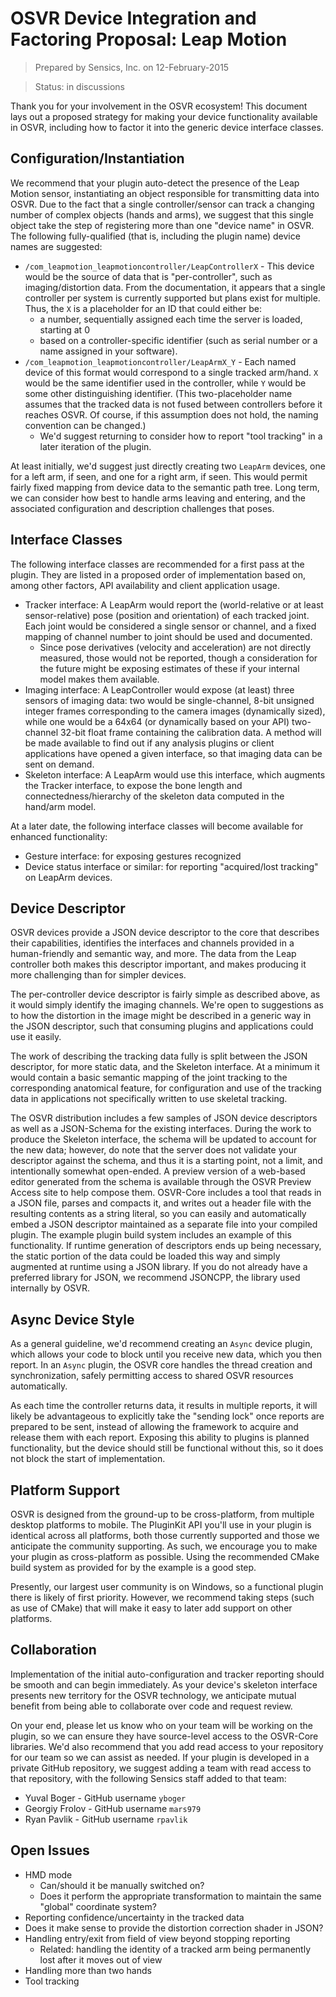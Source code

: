 # OSVR Device Integration and Factoring Proposal: Leap Motion

> Prepared by Sensics, Inc. on 12-February-2015

> Status: in discussions

Thank you for your involvement in the OSVR ecosystem! This document lays out a proposed strategy for making your device functionality available in OSVR, including how to factor it into the generic device interface classes.


## Configuration/Instantiation
We recommend that your plugin auto-detect the presence of the Leap Motion sensor, instantiating an object responsible for transmitting data into OSVR. Due to the fact that a single controller/sensor can track a changing number of complex objects (hands and arms), we suggest that this single object take the step of registering more than one "device name" in OSVR. The following fully-qualified (that is, including the plugin name) device names are suggested:

- `/com_leapmotion_leapmotioncontroller/LeapControllerX` - This device would be the source of data that is "per-controller", such as imaging/distortion data. From the documentation, it appears that a single controller per system is currently supported but plans exist for multiple. Thus, the `X` is a placeholder for an ID that could either be:
	- a number, sequentially assigned each time the server is loaded, starting at 0
	- based on a controller-specific identifier (such as serial number or a name assigned in your software).
- `/com_leapmotion_leapmotioncontroller/LeapArmX_Y` - Each named device of this format would correspond to a single tracked arm/hand. `X` would be the same identifier used in the controller, while `Y` would be some other distinguishing identifier. (This two-placeholder name assumes that the tracked data is not fused between controllers before it reaches OSVR. Of course, if this assumption does not hold, the naming convention can be changed.)
	- We'd suggest returning to consider how to report "tool tracking" in a later iteration of the plugin.

At least initially, we'd suggest just directly creating two `LeapArm` devices, one for a left arm, if seen, and one for a right arm, if seen. This would permit fairly fixed mapping from device data to the semantic path tree. Long term, we can consider how best to handle arms leaving and entering, and the associated configuration and description challenges that poses.

## Interface Classes
The following interface classes are recommended for a first pass at the plugin. They are listed in a proposed order of implementation based on, among other factors, API availability and client application usage.

- Tracker interface: A LeapArm would report the (world-relative or at least sensor-relative) pose (position and orientation) of each tracked joint. Each joint would be considered a single sensor or channel, and a fixed mapping of channel number to joint should be used and documented. 
	- Since pose derivatives (velocity and acceleration) are not directly measured, those would not be reported, though a consideration for the future might be exposing estimates of these if your internal model makes them available.
- Imaging interface: A LeapController would expose (at least) three sensors of imaging data: two would be single-channel, 8-bit unsigned integer frames corresponding to the camera images (dynamically sized), while one would be a 64x64 (or dynamically based on your API) two-channel 32-bit float frame containing the calibration data. A method will be made available to find out if any analysis plugins or client applications have opened a given interface, so that imaging data can be sent on demand.
- Skeleton interface: A LeapArm would use this interface, which augments the Tracker interface, to expose the bone length and connectedness/hierarchy of the skeleton data computed in the hand/arm model.

At a later date, the following interface classes will become available for enhanced functionality:

- Gesture interface: for exposing gestures recognized
- Device status interface or similar: for reporting "acquired/lost tracking" on LeapArm devices.

## Device Descriptor
OSVR devices provide a JSON device descriptor to the core that describes their capabilities, identifies the interfaces and channels provided in a human-friendly and semantic way, and more. The data from the Leap controller both makes this descriptor important, and makes producing it more challenging than for simpler devices.

The per-controller device descriptor is fairly simple as described above, as it would simply identify the imaging channels. We're open to suggestions as to how the distortion in the image might be described in a generic way in the JSON descriptor, such that consuming plugins and applications could use it easily.

The work of describing the tracking data fully is split between the JSON descriptor, for more static data, and the Skeleton interface. At a minimum it would contain a basic semantic mapping of the joint tracking to the corresponding anatomical feature, for configuration and use of the tracking data in applications not specifically written to use skeletal tracking.

The OSVR distribution includes a few samples of JSON device descriptors as well as a JSON-Schema for the existing interfaces. During the work to produce the Skeleton interface, the schema will be updated to account for the new data; however, do note that the server does not validate your descriptor against the schema, and thus it is a starting point, not a limit, and intentionally somewhat open-ended. A preview version of a web-based editor generated from the schema is available through the OSVR Preview Access site to help compose them. OSVR-Core includes a tool that reads in a JSON file, parses and compacts it, and writes out a header file with the resulting contents as a string literal, so you can easily and automatically embed a JSON descriptor maintained as a separate file into your compiled plugin. The example plugin build system includes an example of this functionality. If runtime generation of descriptors ends up being necessary, the static portion of the data could be loaded this way and simply augmented at runtime using a JSON library. If you do not already have a preferred library for JSON, we recommend JSONCPP, the library used internally by OSVR.

## Async Device Style
As a general guideline, we'd recommend creating an `Async` device plugin, which allows your code to block until you receive new data, which you then report. In an `Async` plugin, the OSVR core handles the thread creation and synchronization, safely permitting access to shared OSVR resources automatically.

As each time the controller returns data, it results in multiple reports, it will likely be advantageous to explicitly take the "sending lock" once reports are prepared to be sent, instead of allowing the framework to acquire and release them with each report. Exposing this ability to plugins is planned functionality, but the device should still be functional without this, so it does not block the start of implementation.

## Platform Support
OSVR is designed from the ground-up to be cross-platform, from multiple desktop platforms to mobile. The PluginKit API you'll use in your plugin is identical across all platforms, both those currently supported and those we anticipate the community supporting. As such, we encourage you to make your plugin as cross-platform as possible. Using the recommended CMake build system as provided for by the example is a good step.

Presently, our largest user community is on Windows, so a functional plugin there is likely of first priority. However, we recommend taking steps (such as use of CMake) that will make it easy to later add support on other platforms.

## Collaboration
Implementation of the initial auto-configuration and tracker reporting should be smooth and can begin immediately. As your device's skeleton interface presents new territory for the OSVR technology, we anticipate mutual benefit from being able to collaborate over code and request review.

On your end, please let us know who on your team will be working on the plugin, so we can ensure they have source-level access to the OSVR-Core libraries. We'd also recommend that you add read access to your repository for our team so we can assist as needed. If your plugin is developed in a private GitHub repository, we suggest adding a team with read access to that repository, with the following Sensics staff added to that team:

- Yuval Boger - GitHub username `yboger`
- Georgiy Frolov - GitHub username `mars979`
- Ryan Pavlik - GitHub username `rpavlik`

## Open Issues
- HMD mode
	- Can/should it be manually switched on?
	- Does it perform the appropriate transformation to maintain the same "global" coordinate system?
- Reporting confidence/uncertainty in the tracked data
- Does it make sense to provide the distortion correction shader in JSON?
- Handling entry/exit from field of view beyond stopping reporting
	- Related: handling the identity of a tracked arm being permanently lost after it moves out of view
- Handling more than two hands
- Tool tracking
